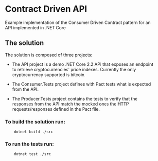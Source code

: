 # Contract Driven API

Example implementation of the Consumer Driven Contract pattern for an API implemented in .NET Core


## The solution

The solution is composed of three projects:

- The API project is a demo .NET Core 2.2 API that exposes an endpoint to retrieve cryptocurrencies' price indexes. Currently the only cryptocurrency supported is bitcoin.

- The Consumer.Tests project defines with Pact tests what is expected from the API.

- The Producer.Tests project contains the tests to verify that the responses from the API match the mocked ones the HTTP requests/responses defined in the Pact file.

### To build the solution run:

```
    dotnet build ./src
```

### To run the tests run:

```
    dotnet test ./src
```
